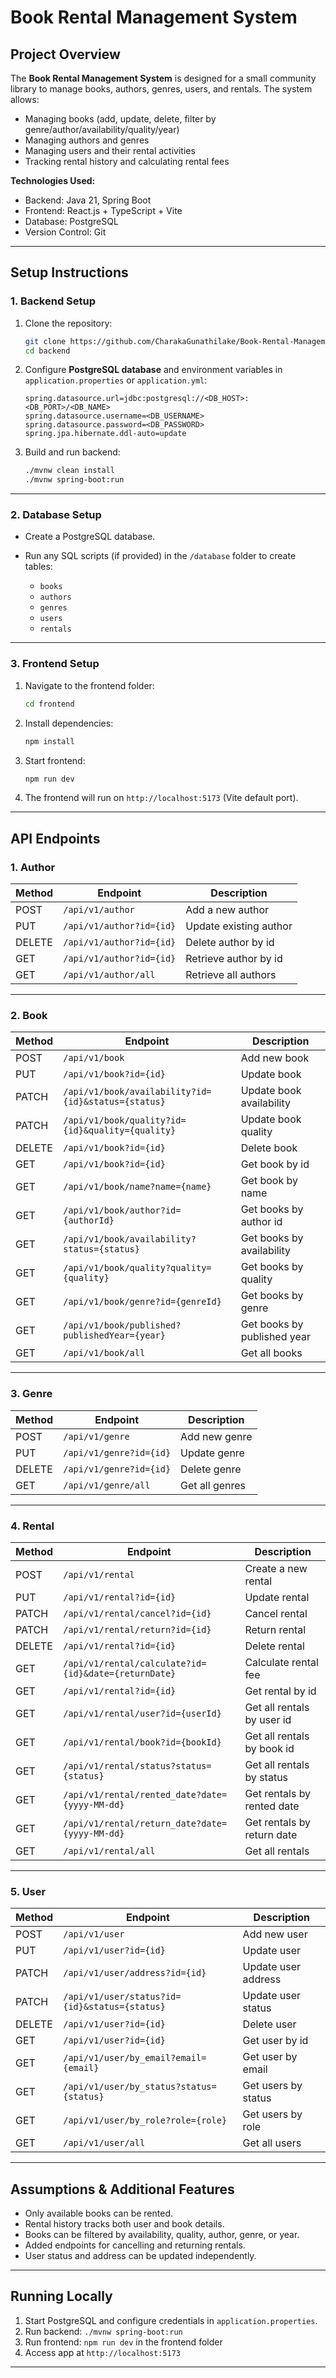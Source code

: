 # **Book Rental Management System**

## **Project Overview**

The **Book Rental Management System** is designed for a small community library to manage books, authors, genres, users, and rentals. The system allows:

* Managing books (add, update, delete, filter by genre/author/availability/quality/year)
* Managing authors and genres
* Managing users and their rental activities
* Tracking rental history and calculating rental fees

**Technologies Used:**

* Backend: Java 21, Spring Boot
* Frontend: React.js + TypeScript + Vite
* Database: PostgreSQL
* Version Control: Git

---

## **Setup Instructions**

### **1. Backend Setup**

1. Clone the repository:

   ```bash
   git clone https://github.com/CharakaGunathilake/Book-Rental-Management-System
   cd backend
   ```
2. Configure **PostgreSQL database** and environment variables in `application.properties` or `application.yml`:

   ```properties
   spring.datasource.url=jdbc:postgresql://<DB_HOST>:<DB_PORT>/<DB_NAME>
   spring.datasource.username=<DB_USERNAME>
   spring.datasource.password=<DB_PASSWORD>
   spring.jpa.hibernate.ddl-auto=update
   ```
3. Build and run backend:

   ```bash
   ./mvnw clean install
   ./mvnw spring-boot:run
   ```

---

### **2. Database Setup**

* Create a PostgreSQL database.
* Run any SQL scripts (if provided) in the `/database` folder to create tables:

  * `books`
  * `authors`
  * `genres`
  * `users`
  * `rentals`

---

### **3. Frontend Setup**

1. Navigate to the frontend folder:

   ```bash
   cd frontend
   ```
2. Install dependencies:

   ```bash
   npm install
   ```
3. Start frontend:

   ```bash
   npm run dev
   ```
4. The frontend will run on `http://localhost:5173` (Vite default port).

---

## **API Endpoints**

### **1. Author**

| Method | Endpoint                 | Description            |
| ------ | ------------------------ | ---------------------- |
| POST   | `/api/v1/author`         | Add a new author       |
| PUT    | `/api/v1/author?id={id}` | Update existing author |
| DELETE | `/api/v1/author?id={id}` | Delete author by id    |
| GET    | `/api/v1/author?id={id}` | Retrieve author by id  |
| GET    | `/api/v1/author/all`     | Retrieve all authors   |

---

### **2. Book**

| Method | Endpoint                                            | Description                 |
| ------ | --------------------------------------------------- | --------------------------- |
| POST   | `/api/v1/book`                                      | Add new book                |
| PUT    | `/api/v1/book?id={id}`                              | Update book                 |
| PATCH  | `/api/v1/book/availability?id={id}&status={status}` | Update book availability    |
| PATCH  | `/api/v1/book/quality?id={id}&quality={quality}`    | Update book quality         |
| DELETE | `/api/v1/book?id={id}`                              | Delete book                 |
| GET    | `/api/v1/book?id={id}`                              | Get book by id              |
| GET    | `/api/v1/book/name?name={name}`                     | Get book by name            |
| GET    | `/api/v1/book/author?id={authorId}`                 | Get books by author id      |
| GET    | `/api/v1/book/availability?status={status}`         | Get books by availability   |
| GET    | `/api/v1/book/quality?quality={quality}`            | Get books by quality        |
| GET    | `/api/v1/book/genre?id={genreId}`                   | Get books by genre          |
| GET    | `/api/v1/book/published?publishedYear={year}`       | Get books by published year |
| GET    | `/api/v1/book/all`                                  | Get all books               |

---

### **3. Genre**

| Method | Endpoint                | Description    |
| ------ | ----------------------- | -------------- |
| POST   | `/api/v1/genre`         | Add new genre  |
| PUT    | `/api/v1/genre?id={id}` | Update genre   |
| DELETE | `/api/v1/genre?id={id}` | Delete genre   |
| GET    | `/api/v1/genre/all`     | Get all genres |

---

### **4. Rental**

| Method | Endpoint                                             | Description                |
| ------ | ---------------------------------------------------- | -------------------------- |
| POST   | `/api/v1/rental`                                     | Create a new rental        |
| PUT    | `/api/v1/rental?id={id}`                             | Update rental              |
| PATCH  | `/api/v1/rental/cancel?id={id}`                      | Cancel rental              |
| PATCH  | `/api/v1/rental/return?id={id}`                      | Return rental              |
| DELETE | `/api/v1/rental?id={id}`                             | Delete rental              |
| GET    | `/api/v1/rental/calculate?id={id}&date={returnDate}` | Calculate rental fee       |
| GET    | `/api/v1/rental?id={id}`                             | Get rental by id           |
| GET    | `/api/v1/rental/user?id={userId}`                    | Get all rentals by user id |
| GET    | `/api/v1/rental/book?id={bookId}`                    | Get all rentals by book id |
| GET    | `/api/v1/rental/status?status={status}`              | Get all rentals by status  |
| GET    | `/api/v1/rental/rented_date?date={yyyy-MM-dd}`       | Get rentals by rented date |
| GET    | `/api/v1/rental/return_date?date={yyyy-MM-dd}`       | Get rentals by return date |
| GET    | `/api/v1/rental/all`                                 | Get all rentals            |

---

### **5. User**

| Method | Endpoint                                      | Description         |
| ------ | --------------------------------------------- | ------------------- |
| POST   | `/api/v1/user`                                | Add new user        |
| PUT    | `/api/v1/user?id={id}`                        | Update user         |
| PATCH  | `/api/v1/user/address?id={id}`                | Update user address |
| PATCH  | `/api/v1/user/status?id={id}&status={status}` | Update user status  |
| DELETE | `/api/v1/user?id={id}`                        | Delete user         |
| GET    | `/api/v1/user?id={id}`                        | Get user by id      |
| GET    | `/api/v1/user/by_email?email={email}`         | Get user by email   |
| GET    | `/api/v1/user/by_status?status={status}`      | Get users by status |
| GET    | `/api/v1/user/by_role?role={role}`            | Get users by role   |
| GET    | `/api/v1/user/all`                            | Get all users       |

---

## **Assumptions & Additional Features**

* Only available books can be rented.
* Rental history tracks both user and book details.
* Books can be filtered by availability, quality, author, genre, or year.
* Added endpoints for cancelling and returning rentals.
* User status and address can be updated independently.

---

## **Running Locally**

1. Start PostgreSQL and configure credentials in `application.properties`.
2. Run backend: `./mvnw spring-boot:run`
3. Run frontend: `npm run dev` in the frontend folder
4. Access app at `http://localhost:5173`

---
